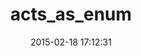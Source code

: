 ---
layout: post
title:  "acts_as_enum"
repo:   "liangwenke/acts_as_enum"
date:   2015-02-18 17:12:31
gemurl: http://github.com/liangwenke/acts_as_enum
---